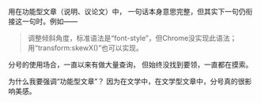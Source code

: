 用在功能型文章（说明、议论文）中，
一句话本身意思完整，但其实下一句仍衔接这一句时。例如——
>调整倾斜角度，标准语法是“font-style”，但Chrome没实现此语法；
用“transform:skewX()”也可以实现。

分号的使用场合，一直以来有做大量查询，
但始终没找到要领，一直都在摸索。

为什么我要强调“功能型文章”？
因为在文学中，在文学型文章中，分号真的很影响美感。
